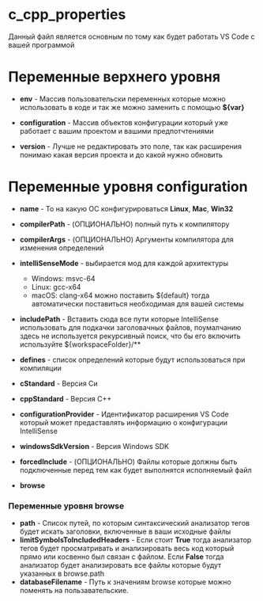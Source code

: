# c_cpp_properties
Данный файл является основным по тому как будет работать VS Code с вашей программой



# Переменные верхнего уровня
* **env** - Массив пользовательски переменных которые можно использовать в коде и так же можно заменить с помощью **${var}**

* **configuration** - Массив объектов конфигурации который уже работает с вашим проектом и вашими предпотчтениями

* **version** - Лучше не редактировать это поле, так как расширения понимаю какая версия проекта и до какой нужно обновить

# Переменные уровня configuration

* **name** - То на какую ОС конфигурироваться **Linux**, **Mac**, **Win32**

* **compilerPath** - (ОПЦИОНАЛЬНО) полный путь к компилятору
* **compilerArgs** - (ОПЦИОНАЛЬНО) Аргументы компилятора для изменения определений 

* **intelliSenseMode** - выбирается мод для каждой архитектуры
    * Windows: msvc-64
    * Linux: gcc-x64
    * macOS: clang-x64
    можно поставить ${default} тогда автоматически поставиться необходимая для вашей системы

* **includePath** - Вставить сюда все пути которые IntelliSense использовать для подкачки заголовачных файлов, поумалчанию здесь не используется рекурсивный поиск, что бы его включить используйте ${workspaceFolder}/**

* **defines** - список определений которые будут использоваться при компиляции

* **cStandard** - Версия Си
* **cppStandard** - Версия C++
* **configurationProvider** - Идентификатор расширения VS Code который может предаставлять информацию о конфигурации IntelliSense 
* **windowsSdkVersion** - Версия Windows SDK
* **forcedInclude** - (ОПЦИОНАЛЬНО) Файлы которые должны быть подключенныe перед тем как будет выполнятся исполняемый файл
* **browse**

### Переменные уровня browse

* **path** - Список путей, по которым синтаксический анализатор тегов будет искать заголовки, включенные в ваши исходные файлы
* **limitSymbolsToIncludedHeaders** - Если стоит **True** тогда анализатор тегов будет просматривать и анализировать весь код который прямо или косвенно был связан с файлом. Если **False** тогда анализатор будет анализировать все файлы которые будут указанных в browse.path 
* **databaseFilename** - Путь к значениям browse которые можно поменять на пользавательские.